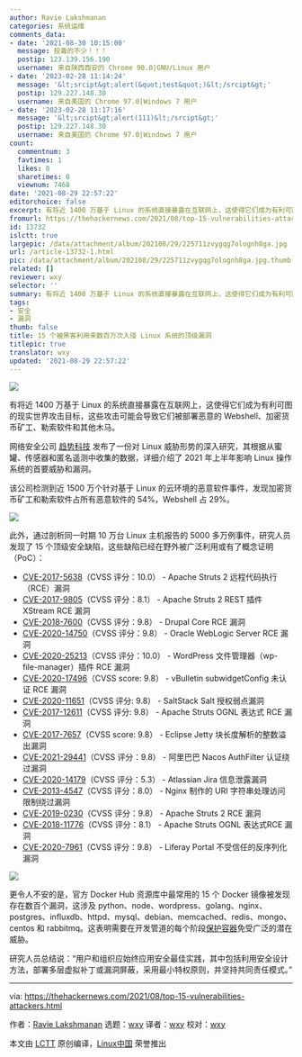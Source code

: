 ```yaml
---
author: Ravie Lakshmanan
categories: 系统运维
comments_data:
- date: '2021-08-30 10:15:00'
  message: 投毒的不少！！！
  postip: 123.139.156.190
  username: 来自陕西西安的 Chrome 90.0|GNU/Linux 用户
- date: '2023-02-28 11:14:24'
  message: '&lt;srcipt&gt;alert(&quot;test&quot;)&lt;/srcipt&gt;'
  postip: 129.227.148.30
  username: 来自美国的 Chrome 97.0|Windows 7 用户
- date: '2023-02-28 11:17:16'
  message: '&lt;srcipt&gt;alert(111)&lt;/srcipt&gt;'
  postip: 129.227.148.30
  username: 来自美国的 Chrome 97.0|Windows 7 用户
count:
  commentnum: 3
  favtimes: 1
  likes: 0
  sharetimes: 0
  viewnum: 7468
date: '2021-08-29 22:57:22'
editorchoice: false
excerpt: 有将近 1400 万基于 Linux 的系统直接暴露在互联网上，这使得它们成为有利可图的现实世界攻击目标
fromurl: https://thehackernews.com/2021/08/top-15-vulnerabilities-attackers.html
id: 13732
islctt: true
largepic: /data/attachment/album/202108/29/225711zvygqg7olognh8ga.jpg
url: /article-13732-1.html
pic: /data/attachment/album/202108/29/225711zvygqg7olognh8ga.jpg.thumb.jpg
related: []
reviewer: wxy
selector: ''
summary: 有将近 1400 万基于 Linux 的系统直接暴露在互联网上，这使得它们成为有利可图的现实世界攻击目标
tags:
- 安全
- 漏洞
thumb: false
title: 15 个被黑客利用来数百万次入侵 Linux 系统的顶级漏洞
titlepic: true
translator: wxy
updated: '2021-08-29 22:57:22'
---
```


![](/data/attachment/album/202108/29/225711zvygqg7olognh8ga.jpg)


有将近 1400 万基于 Linux 的系统直接暴露在互联网上，这使得它们成为有利可图的现实世界攻击目标，这些攻击可能会导致它们被部署恶意的 Webshell、加密货币矿工、勒索软件和其他木马。


网络安全公司 [趋势科技](https://www.trendmicro.com/vinfo/us/security/news/cybercrime-and-digital-threats/linux-threat-report-2021-1h-linux-threats-in-the-cloud-and-security-recommendations) 发布了一份对 Linux 威胁形势的深入研究，其根据从蜜罐、传感器和匿名遥测中收集的数据，详细介绍了 2021 年上半年影响 Linux 操作系统的首要威胁和漏洞。


该公司检测到近 1500 万个针对基于 Linux 的云环境的恶意软件事件，发现加密货币矿工和勒索软件占所有恶意软件的 54%，Webshell 占 29%。


 


![](/data/attachment/album/202108/29/225723flbwv7t22rtc7e2r.jpg)


 


此外，通过剖析同一时期 10 万台 Linux 主机报告的 5000 多万例事件，研究人员发现了 15 个顶级安全缺陷，这些缺陷已经在野外被广泛利用或有了概念证明（PoC）：


* [CVE-2017-5638](https://nvd.nist.gov/vuln/detail/CVE-2017-5638)（CVSS 评分：10.0） - Apache Struts 2 远程代码执行（RCE）漏洞
* [CVE-2017-9805](https://nvd.nist.gov/vuln/detail/CVE-2017-9805)（CVSS 评分：8.1） - Apache Struts 2 REST 插件 XStream RCE 漏洞
* [CVE-2018-7600](https://nvd.nist.gov/vuln/detail/CVE-2018-7600)（CVSS 评分：9.8） - Drupal Core RCE 漏洞
* [CVE-2020-14750](https://nvd.nist.gov/vuln/detail/CVE-2020-14750)（CVSS 评分：9.8） - Oracle WebLogic Server RCE 漏洞
* [CVE-2020-25213](https://nvd.nist.gov/vuln/detail/CVE-2020-25213)（CVSS 评分：10.0） - WordPress 文件管理器（wp-file-manager）插件 RCE 漏洞
* [CVE-2020-17496](https://nvd.nist.gov/vuln/detail/CVE-2020-17496)（CVSS score: 9.8） - vBulletin subwidgetConfig 未认证 RCE 漏洞
* [CVE-2020-11651](https://nvd.nist.gov/vuln/detail/CVE-2020-11651)（CVSS 评分: 9.8） - SaltStack Salt 授权弱点漏洞
* [CVE-2017-12611](https://nvd.nist.gov/vuln/detail/CVE-2017-12611)（CVSS 评分: 9.8） - Apache Struts OGNL 表达式 RCE 漏洞
* [CVE-2017-7657](https://nvd.nist.gov/vuln/detail/CVE-2017-7657)（CVSS score: 9.8） - Eclipse Jetty 块长度解析的整数溢出漏洞
* [CVE-2021-29441](https://nvd.nist.gov/vuln/detail/CVE-2021-29441)（CVSS 评分：9.8） - 阿里巴巴 Nacos AuthFilter 认证绕过漏洞
* [CVE-2020-14179](https://nvd.nist.gov/vuln/detail/CVE-2020-14179)（CVSS 评分：5.3） - Atlassian Jira 信息泄露漏洞
* [CVE-2013-4547](https://nvd.nist.gov/vuln/detail/CVE-2013-4547)（CVSS 评分：8.0） - Nginx 制作的 URI 字符串处理访问限制绕过漏洞
* [CVE-2019-0230](https://nvd.nist.gov/vuln/detail/CVE-2019-0230)（CVSS 评分：9.8） - Apache Struts 2 RCE 漏洞
* [CVE-2018-11776](https://nvd.nist.gov/vuln/detail/CVE-2018-11776)（CVSS 评分：8.1） - Apache Struts OGNL 表达式RCE 漏洞
* [CVE-2020-7961](https://nvd.nist.gov/vuln/detail/CVE-2020-7961)（CVSS 评分：9.8） - Liferay Portal 不受信任的反序列化漏洞


 


![](/data/attachment/album/202108/29/225723mw7fdpssftszptsi.jpg)


 


更令人不安的是，官方 Docker Hub 资源库中最常用的 15 个 Docker 镜像被发现存在数百个漏洞，这涉及 python、node、wordpress、golang、nginx、postgres、influxdb、httpd、mysql、debian、memcached、redis、mongo、centos 和 rabbitmq。这表明需要在开发管道的每个阶段[保护容器](https://www.trendmicro.com/vinfo/us/security/news/security-technology/container-security-examining-potential-threats-to-the-container-environment)免受广泛的潜在威胁。


研究人员总结说：“用户和组织应始终应用安全最佳实践，其中包括利用安全设计方法，部署多层虚拟补丁或漏洞屏蔽，采用最小特权原则，并坚持共同责任模式。”




---


via: <https://thehackernews.com/2021/08/top-15-vulnerabilities-attackers.html> 


作者：[Ravie Lakshmanan](https://thehackernews.com/p/authors.html) 选题：[wxy](https://github.com/wxy) 译者：[wxy](https://github.com/wxy) 校对：[wxy](https://github.com/wxy)


本文由 [LCTT](https://github.com/LCTT/TranslateProject) 原创编译，[Linux中国](/article-13730-1.html) 荣誉推出